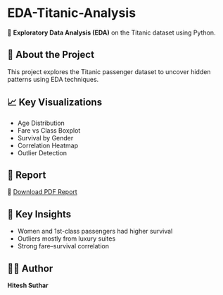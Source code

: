 # EDA-Titanic-Analysis

🚢 **Exploratory Data Analysis (EDA)** on the Titanic dataset using Python.

## 📌 About the Project

This project explores the Titanic passenger dataset to uncover hidden patterns using EDA techniques.

## 📈 Key Visualizations

- Age Distribution
- Fare vs Class Boxplot
- Survival by Gender
- Correlation Heatmap
- Outlier Detection

## 📑 Report

📄 [Download PDF Report](./Titanic_EDA_Report_Hitesh_Suthar.pdf)

## 🧠 Key Insights

- Women and 1st-class passengers had higher survival
- Outliers mostly from luxury suites
- Strong fare–survival correlation

## 🙋‍♂️ Author

**Hitesh Suthar**
